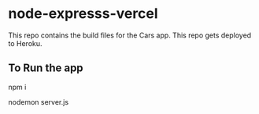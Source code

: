 # node-expresss-vercel

This repo contains the build files for the Cars app.
This repo gets deployed to Heroku.


## To Run the app
npm i

nodemon server.js
